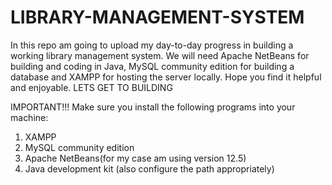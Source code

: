 # LIBRARY-MANAGEMENT-SYSTEM
In this repo am going to upload my day-to-day progress in building a working library management system.
We will need Apache NetBeans for building and coding in Java, MySQL community edition for building a database and XAMPP for hosting the server locally.
Hope you find it helpful and enjoyable.
LETS GET TO BUILDING

IMPORTANT!!!
Make sure you install the following programs into your machine:
1. XAMPP
2. MySQL community edition
3. Apache NetBeans(for my case am using version 12.5)
4. Java development kit (also configure the path appropriately)
